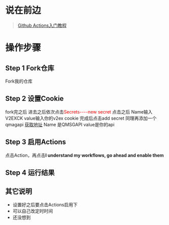 # 说在前边
 > [Github Actions入门教程](http://www.ruanyifeng.com/blog/2019/09/getting-started-with-github-actions.html)


<!--more-->

# 操作步骤
## Step 1 Fork仓库
  Fork我的仓库
  

##  Step 2 设置Cookie
fork完之后
进去之后依次点击<font color="red">Secrets----new secret</font>
点击之后
Name输入V2EXCK value输入你的v2ex cookie
完成后点击add secret
同理再添加一个qmagapi [获取地址](https://qmsg.zendee.cn)
Name 是QMSGAPI value是你的api

## Step 3 启用Actions
点击Action，再点击**I understand my workflows, go ahead and enable them**  

## Step 4 运行结果

## 其它说明
 - 设置好之后要点击Actions启用下
 - 可以自己改定时时间
 - 还没想到


